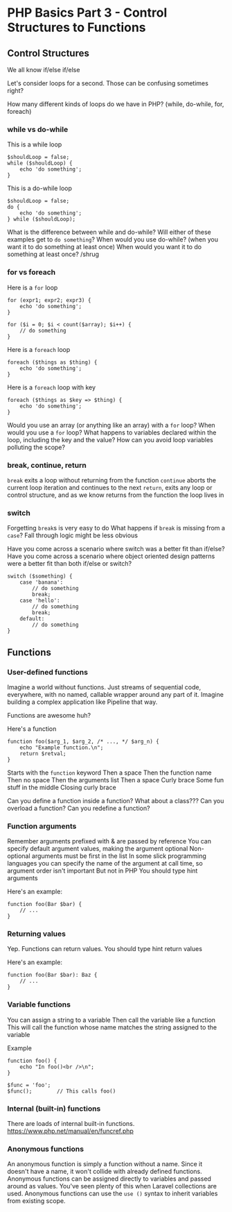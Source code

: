 # PHP Basics Part 3 - Control Structures to Functions

## Control Structures

We all know if/else if/else

Let's consider loops for a second. Those can be confusing sometimes right?

How many different kinds of loops do we have in PHP? (while, do-while, for, foreach)

### while vs do-while

This is a while loop
```
$shouldLoop = false;
while ($shouldLoop) {
    echo 'do something';
}
```

This is a do-while loop
```
$shouldLoop = false;
do {
    echo 'do something';
} while ($shouldLoop);
```

What is the difference between while and do-while?
Will either of these examples get to `do something`?
When would you use do-while? (when you want it to do something at least once)
When would you want it to do something at least once?
/shrug


### for vs foreach
Here is a `for` loop
```
for (expr1; expr2; expr3) {
    echo 'do something';
}
```

```
for ($i = 0; $i < count($array); $i++) {
    // do something
}
```

Here is a `foreach` loop
```
foreach ($things as $thing) {
    echo 'do something';
}
```

Here is a `foreach` loop with key
```
foreach ($things as $key => $thing) {
    echo 'do something';
}
```

Would you use an array (or anything like an array) with a `for` loop?
When would you use a `for` loop?
What happens to variables declared within the loop, including the key and the value?
How can you avoid loop variables polluting the scope?

### break, continue, return

`break` exits a loop without returning from the function
`continue` aborts the current loop iteration and continues to the next
`return`, exits any loop or control structure, and as we know returns from the function the loop lives in

### switch

Forgetting `break`s is very easy to do
What happens if `break` is missing from a `case`?
Fall through logic might be less obvious

Have you come across a scenario where switch was a better fit than if/else?
Have you come across a scenario where object oriented design patterns were a better fit than both if/else or switch?

```
switch ($something) {
    case 'banana':
        // do something
        break;
    case 'hello':
        // do something
        break;
    default:
        // do something
}
```

## Functions

### User-defined functions

Imagine a world without functions. Just streams of sequential code, everywhere, with no named, callable wrapper around any part of it.
Imagine building a complex application like Pipeline that way.

Functions are awesome huh?

Here's a function
```
function foo($arg_1, $arg_2, /* ..., */ $arg_n) {
    echo "Example function.\n";
    return $retval;
}
```

Starts with the `function` keyword
Then a space
Then the function name
Then no space
Then the arguments list
Then a space
Curly brace
Some fun stuff in the middle
Closing curly brace

Can you define a function inside a function?
What about a class???
Can you overload a function?
Can you redefine a function?

### Function arguments

Remember arguments prefixed with & are passed by reference
You can specify default argument values, making the argument optional
Non-optional arguments must be first in the list
In some slick programming languages you can specify the name of the argument at call time, so argument order isn't important
But not in PHP
You should type hint arguments

Here's an example:

```
function foo(Bar $bar) {
    // ...
}
```

### Returning values

Yep. Functions can return values.
You should type hint return values

Here's an example:

```
function foo(Bar $bar): Baz {
    // ...
}
```

### Variable functions

You can assign a string to a variable
Then call the variable like a function
This will call the function whose name matches the string assigned to the variable

Example
```
function foo() {
    echo "In foo()<br />\n";
}

$func = 'foo';
$func();        // This calls foo()
```

### Internal (built-in) functions

There are loads of internal built-in functions.
https://www.php.net/manual/en/funcref.php

### Anonymous functions

An anonymous function is simply a function without a name.
Since it doesn't have a name, it won't collide with already defined functions.
Anonymous functions can be assigned directly to variables and passed around as values.
You've seen plenty of this when Laravel collections are used.
Anonymous functions can use the `use ()` syntax to inherit variables from existing scope.
